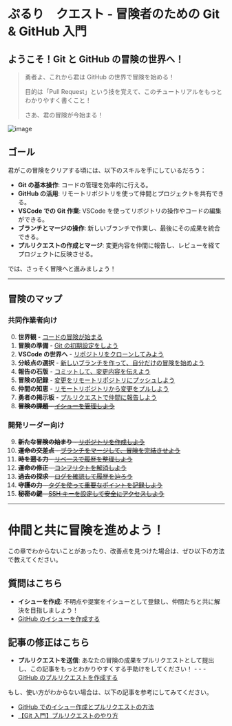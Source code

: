 # ぷるり　クエスト - 冒険者のための Git & GitHub 入門

## ようこそ！Git と GitHub の冒険の世界へ！

> 勇者よ、これから君は GitHub の世界で冒険を始める！
>
> 目的は「Pull Request」という技を覚えて、このチュートリアルをもっとわかりやすく書くこと！
>
> さあ、君の冒険が今始まる！

![image](https://github.com/user-attachments/assets/7a35ecbc-1bb4-48cb-8561-ede7b8577957)

## ゴール

君がこの冒険をクリアする頃には、以下のスキルを手にしているだろう：

- **Git の基本操作**: コードの管理を効率的に行える。
- **GitHub の活用**: リモートリポジトリを使って仲間とプロジェクトを共有できる。
- **VSCode での Git 作業**: VSCode を使ってリポジトリの操作やコードの編集ができる。
- **ブランチとマージの操作**: 新しいブランチで作業し、最後にその成果を統合できる。
- **プルリクエストの作成とマージ**: 変更内容を仲間に報告し、レビューを経てプロジェクトに反映させる。

では、さっそく冒険へと進みましょう！

---

## 冒険のマップ

### 共同作業者向け

0. **世界観** - [コードの冒険が始まる](chapters/00_not_gdrive.md)
1. **冒険の準備** - [Git の初期設定をしよう](chapters/01_git_setup.md)
2. **VSCode の世界へ** - [リポジトリをクローンしてみよう](chapters/02_clone.md)
3. **分岐点の選択** - [新しいブランチを作って、自分だけの冒険を始めよう](chapters/03_branch.md)
4. **報告の石版** - [コミットして、変更内容を伝えよう](chapters/04_commit.md)
5. **冒険の記録** - [変更をリモートリポジトリにプッシュしよう](chapters/05_push.md)
6. **仲間の知恵** - [リモートリポジトリから変更をプルしよう](chapters/06_pull.md)
7. **勇者の掲示板** - [プルリクエストで仲間に報告しよう](chapters/07_pull_request.md)
8. ~~**冒険の課題** - [イシューを管理しよう](chapters/08_issues.md)~~

### 開発リーダー向け

9. ~~**新たな冒険の始まり** - [リポジトリを作成しよう](chapters/08_init.md)~~
10. ~~**運命の交差点** - [ブランチをマージして、冒険を完結させよう](chapters/09_merge.md)~~
11. ~~**時を遡る力** - [リベースで履歴を整理しよう](chapters/10_rebase.md)~~
12. ~~**運命の修正** - [コンフリクトを解消しよう](chapters/11_conflicts.md)~~
13. ~~**過去の探求** - [ログを確認して履歴を辿ろう](chapters/12_log.md)~~
14. ~~**守護の力** - [タグを使って重要なポイントを記録しよう](chapters/13_tags.md)~~
15. ~~**秘密の鍵** - [SSH キーを設定して安全にアクセスしよう](chapters/14_ssh_keys.md)~~

---

# 仲間と共に冒険を進めよう！

この章でわからないことがあったり、改善点を見つけた場合は、ぜひ以下の方法で教えてください。

## 質問はこちら

- **イシューを作成**: 不明点や提案をイシューとして登録し、仲間たちと共に解決を目指しましょう！
- [GitHub のイシューを作成する](https://github.com/airu3/git-lecture/issues)

## 記事の修正はこちら

- **プルリクエストを送信**: あなたの冒険の成果をプルリクエストとして提出し、この記事をもっとわかりやすくする手助けをしてください！ - - - [GitHub のプルリクエストを作成する](https://github.com/airu3/git-lecture/pulls)

もし、使い方がわからない場合は、以下の記事を参考にしてみてください。

- [GitHub でのイシュー作成とプルリクエストの方法](https://zenn.dev/posita33/articles/github_about_issue)
- [【Git 入門】プルリクエストのやり方](https://zenn.dev/gachigachi/articles/dcd833c56bd0ed#2.1.pull-request%E3%82%92%E4%BD%9C%E6%88%90%E3%81%99%E3%82%8B)
